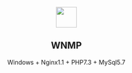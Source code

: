 <p align="center" class="has-mb-6">
<img class="not-gallery-item" height="48" src="https://vitan.me/images/vitan.png">
<br>
<h2 align="center">WNMP</h2>
<p align="center">Windows + Nginx1.1 + PHP7.3 + MySql5.7</p>
</p>

